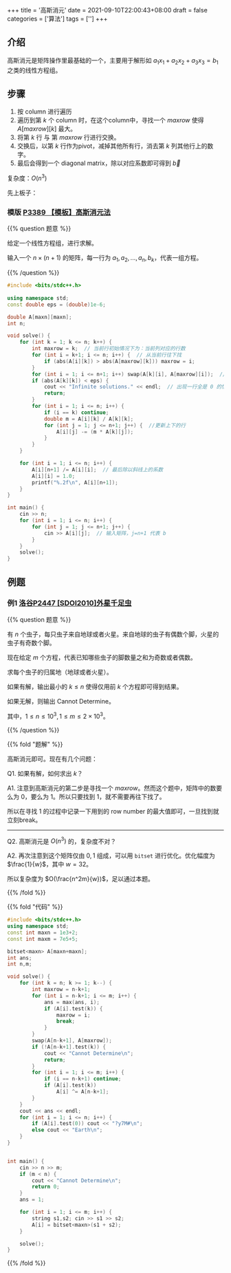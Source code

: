 +++
title = '高斯消元'
date = 2021-09-10T22:00:43+08:00
draft = false
categories = ['算法']
tags = ['']
+++

## 介绍

高斯消元是矩阵操作里最基础的一个，主要用于解形如 $a_1x_1 + a_2x_2 + a_3x_3 = b_1$ 之类的线性方程组。

## 步骤

1. 按 column 进行遍历
2. 遍历到第 $k$ 个 column 时，在这个column中，寻找一个 $maxrow$ 使得 $A[maxrow][k]$ 最大。
3. 将第 $k$ 行 与 第 $maxrow$ 行进行交换。
4. 交换后，以第 $k$ 行作为pivot，减掉其他所有行，消去第 $k$ 列其他行上的数字。
5. 最后会得到一个 diagonal matrix，除以对应系数即可得到 $\vec{b}$

复杂度：$O(n^3)$

先上板子：

### 模版 [P3389 【模板】高斯消元法](https://www.luogu.com.cn/problem/P3389)

{{% question 题意 %}}

给定一个线性方程组，进行求解。

输入一个 $n \times (n+1)$ 的矩阵，每一行为 $a_1, a_2, ..., a_n, b_k$，代表一组方程。

{{% /question %}}

```cpp
#include <bits/stdc++.h>
 
using namespace std;
const double eps = (double)1e-6;

double A[maxn][maxn];
int n; 

void solve() {
    for (int k = 1; k <= n; k++) {
        int maxrow = k;  // 当前行初始情况下为：当前列对应的行数
        for (int i = k+1; i <= n; i++) {  // 从当前行往下找
            if (abs(A[i][k]) > abs(A[maxrow][k])) maxrow = i;
        }
        for (int i = 1; i <= n+1; i++) swap(A[k][i], A[maxrow][i]);  //交换两行, 保证A[k][k]最大
        if (abs(A[k][k]) < eps) {
            cout << "Infinite solutions." << endl;  // 出现一行全是 0 的情况，一般说明有无数个解
            return;
        } 
        for (int i = 1; i <= n; i++) {
            if (i == k) continue;
            double m = A[i][k] / A[k][k];
            for (int j = 1; j <= n+1; j++) {  //更新上下的行
                A[i][j] -= (m * A[k][j]); 
            }
        }
    }

    for (int i = 1; i <= n; i++) {
        A[i][n+1] /= A[i][i];  // 最后除以斜线上的系数
        A[i][i] = 1.0;
        printf("%.2f\n", A[i][n+1]);
    }
}

int main() {
    cin >> n;
    for (int i = 1; i <= n; i++) {
        for (int j = 1; j <= n+1; j++) {
            cin >> A[i][j];  // 输入矩阵，j=n+1 代表 b
        }
    }
    solve();
}
```

## 例题

### 例1 [洛谷P2447 [SDOI2010]外星千足虫](https://www.luogu.com.cn/problem/P2447)

{{% question 题意 %}}

有 $n$ 个虫子，每只虫子来自地球或者火星。来自地球的虫子有偶数个脚，火星的虫子有奇数个脚。

现在给定 $m$ 个方程，代表已知哪些虫子的脚数量之和为奇数或者偶数。

求每个虫子的归属地（地球或者火星）。

如果有解，输出最小的 $k \leq n$ 使得仅用前 $k$ 个方程即可得到结果。

如果无解，则输出 Cannot Determine。

其中，$1 \leq n \leq 10^3, 1 \leq m \leq 2 \times 10^3$。

{{% /question %}}


{{% fold "题解" %}}

高斯消元即可。现在有几个问题：

Q1. 如果有解，如何求出 $k$？

A1. 注意到高斯消元的第二步是寻找一个 $maxrow$。然而这个题中，矩阵中的数要么为 $0$，要么为 $1$。所以只要找到 $1$，就不需要再往下找了。

所以在寻找 $1$ 的过程中记录一下用到的 row number 的最大值即可，一旦找到就立刻break。

<hr>

Q2. 高斯消元是 $O(n^3)$ 的，复杂度不对？

A2. 再次注意到这个矩阵仅由 $0,1$ 组成，可以用 `bitset` 进行优化。优化幅度为 $\frac{1}{w}$，其中 $w=32$。

所以复杂度为 $O(\frac{n^2m}{w})$，足以通过本题。

{{% /fold %}}


{{% fold "代码" %}}

```cpp
#include <bits/stdc++.h>
using namespace std;
const int maxn = 1e3+2;
const int maxm = 7e5+5;

bitset<maxn> A[maxn+maxn];
int ans;
int n,m; 

void solve() {
    for (int k = n; k >= 1; k--) {
        int maxrow = n-k+1;
        for (int i = n-k+1; i <= m; i++) {
            ans = max(ans, i);
            if (A[i].test(k)) {
                maxrow = i;
                break;
            }
        }
        swap(A[n-k+1], A[maxrow]);
        if (!A[n-k+1].test(k)) {
            cout << "Cannot Determine\n";
            return;
        }
        for (int i = 1; i <= m; i++) {
            if (i == n-k+1) continue;
            if (A[i].test(k))
                A[i] ^= A[n-k+1];
        }
    }
    cout << ans << endl;
    for (int i = 1; i <= n; i++) {
        if (A[i].test(0)) cout << "?y7M#\n";
        else cout << "Earth\n";
    }
}


int main() {
    cin >> n >> m;
    if (m < n) {
        cout << "Cannot Determine\n";
        return 0;
    }
    ans = 1;

    for (int i = 1; i <= m; i++) {
        string s1,s2; cin >> s1 >> s2;
        A[i] = bitset<maxn>(s1 + s2);
    }

    solve();
}
```

{{% /fold %}}


